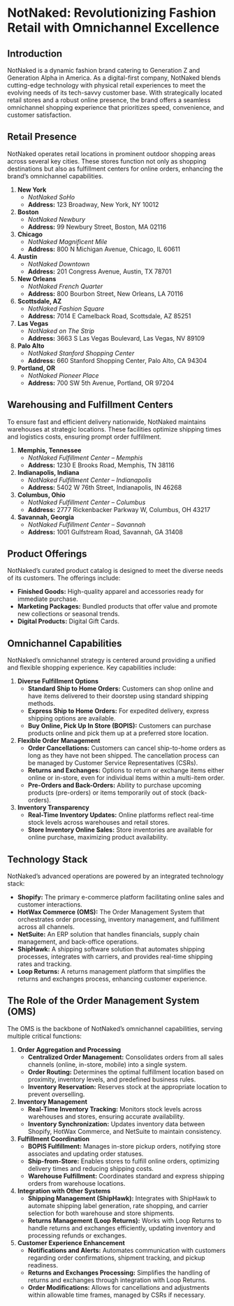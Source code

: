 # **NotNaked: Revolutionizing Fashion Retail with Omnichannel Excellence**

## **Introduction**
NotNaked is a dynamic fashion brand catering to Generation Z and Generation Alpha in America. As a digital-first company, NotNaked blends cutting-edge technology with physical retail experiences to meet the evolving needs of its tech-savvy customer base. With strategically located retail stores and a robust online presence, the brand offers a seamless omnichannel shopping experience that prioritizes speed, convenience, and customer satisfaction.

## **Retail Presence**
NotNaked operates retail locations in prominent outdoor shopping areas across several key cities. These stores function not only as shopping destinations but also as fulfillment centers for online orders, enhancing the brand’s omnichannel capabilities.
1. **New York**
   * *NotNaked SoHo*  
   * **Address:** 123 Broadway, New York, NY 10012  
2. **Boston**
   * *NotNaked Newbury*  
   * **Address:** 99 Newbury Street, Boston, MA 02116  
3. **Chicago**
   * *NotNaked Magnificent Mile*  
   * **Address:** 800 N Michigan Avenue, Chicago, IL 60611  
4. **Austin**
   * *NotNaked Downtown*  
   * **Address:** 201 Congress Avenue, Austin, TX 78701  
5. **New Orleans**
   * *NotNaked French Quarter*  
   * **Address:** 800 Bourbon Street, New Orleans, LA 70116  
6. **Scottsdale, AZ**
   * *NotNaked Fashion Square*  
   * **Address:** 7014 E Camelback Road, Scottsdale, AZ 85251  
7. **Las Vegas**
   * *NotNaked on The Strip*  
   * **Address:** 3663 S Las Vegas Boulevard, Las Vegas, NV 89109  
8. **Palo Alto**
   * *NotNaked Stanford Shopping Center*  
   * **Address:** 660 Stanford Shopping Center, Palo Alto, CA 94304  
9. **Portland, OR**
   * *NotNaked Pioneer Place*  
   * **Address:** 700 SW 5th Avenue, Portland, OR 97204


## **Warehousing and Fulfillment Centers**
To ensure fast and efficient delivery nationwide, NotNaked maintains warehouses at strategic locations. These facilities optimize shipping times and logistics costs, ensuring prompt order fulfillment.
1. **Memphis, Tennessee**
   * *NotNaked Fulfillment Center – Memphis*  
   * **Address:** 1230 E Brooks Road, Memphis, TN 38116  
2. **Indianapolis, Indiana**
   * *NotNaked Fulfillment Center – Indianapolis*  
   * **Address:** 5402 W 76th Street, Indianapolis, IN 46268  
3. **Columbus, Ohio**
   * *NotNaked Fulfillment Center – Columbus*  
   * **Address:** 2777 Rickenbacker Parkway W, Columbus, OH 43217  
4. **Savannah, Georgia**
   * *NotNaked Fulfillment Center – Savannah*  
   * **Address:** 1001 Gulfstream Road, Savannah, GA 31408

## **Product Offerings**
NotNaked’s curated product catalog is designed to meet the diverse needs of its customers. The offerings include:
* **Finished Goods:** High-quality apparel and accessories ready for immediate purchase.  
* **Marketing Packages:** Bundled products that offer value and promote new collections or seasonal trends.  
* **Digital Products:** Digital Gift Cards.

## **Omnichannel Capabilities**
NotNaked’s omnichannel strategy is centered around providing a unified and flexible shopping experience. Key capabilities include:
1. **Diverse Fulfillment Options**
   * **Standard Ship to Home Orders:** Customers can shop online and have items delivered to their doorstep using standard shipping methods.  
   * **Express Ship to Home Orders:** For expedited delivery, express shipping options are available.  
   * **Buy Online, Pick Up In Store (BOPIS):** Customers can purchase products online and pick them up at a preferred store location.  
2. **Flexible Order Management**
   * **Order Cancellations:** Customers can cancel ship-to-home orders as long as they have not been shipped. The cancellation process can be managed by Customer Service Representatives (CSRs).  
   * **Returns and Exchanges:** Options to return or exchange items either online or in-store, even for individual items within a multi-item order.  
   * **Pre-Orders and Back-Orders:** Ability to purchase upcoming products (pre-orders) or items temporarily out of stock (back-orders).  
3. **Inventory Transparency**
   * **Real-Time Inventory Updates:** Online platforms reflect real-time stock levels across warehouses and retail stores.  
   * **Store Inventory Online Sales:** Store inventories are available for online purchase, maximizing product availability.

## **Technology Stack**
NotNaked’s advanced operations are powered by an integrated technology stack:
* **Shopify:** The primary e-commerce platform facilitating online sales and customer interactions.  
* **HotWax Commerce (OMS):** The Order Management System that orchestrates order processing, inventory management, and fulfillment across all channels.  
* **NetSuite:** An ERP solution that handles financials, supply chain management, and back-office operations.  
* **ShipHawk:** A shipping software solution that automates shipping processes, integrates with carriers, and provides real-time shipping rates and tracking.  
* **Loop Returns:** A returns management platform that simplifies the returns and exchanges process, enhancing customer experience.

## **The Role of the Order Management System (OMS)**

The OMS is the backbone of NotNaked’s omnichannel capabilities, serving multiple critical functions:
1. **Order Aggregation and Processing**
   * **Centralized Order Management:** Consolidates orders from all sales channels (online, in-store, mobile) into a single system.  
   * **Order Routing:** Determines the optimal fulfillment location based on proximity, inventory levels, and predefined business rules.  
   * **Inventory Reservation:** Reserves stock at the appropriate location to prevent overselling.  
2. **Inventory Management**
   * **Real-Time Inventory Tracking:** Monitors stock levels across warehouses and stores, ensuring accurate availability.  
   * **Inventory Synchronization:** Updates inventory data between Shopify, HotWax Commerce, and NetSuite to maintain consistency.  
3. **Fulfillment Coordination**
   * **BOPIS Fulfillment:** Manages in-store pickup orders, notifying store associates and updating order statuses.  
   * **Ship-from-Store:** Enables stores to fulfill online orders, optimizing delivery times and reducing shipping costs.  
   * **Warehouse Fulfillment:** Coordinates standard and express shipping orders from warehouse locations.  
4. **Integration with Other Systems**
   * **Shipping Management (ShipHawk):** Integrates with ShipHawk to automate shipping label generation, rate shopping, and carrier selection for both warehouse and store shipments.  
   * **Returns Management (Loop Returns):** Works with Loop Returns to handle returns and exchanges efficiently, updating inventory and processing refunds or exchanges.  
5. **Customer Experience Enhancement**
   * **Notifications and Alerts:** Automates communication with customers regarding order confirmations, shipment tracking, and pickup readiness.  
   * **Returns and Exchanges Processing:** Simplifies the handling of returns and exchanges through integration with Loop Returns.  
   * **Order Modifications:** Allows for cancellations and adjustments within allowable time frames, managed by CSRs if necessary.
